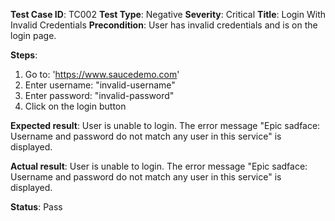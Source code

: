 **Test Case ID**: TC002
**Test Type**: Negative
**Severity**: Critical
**Title**: Login With Invalid Credentials
**Precondition**: User has invalid credentials and is on the login page.

**Steps**:
1. Go to: 'https://www.saucedemo.com'
2. Enter username: "invalid-username"
3. Enter password: "invalid-password"
4. Click on the login button

**Expected result**:
User is unable to login. The error message "Epic sadface: Username and password do not match any user in this service" is displayed.

**Actual result**:
User is unable to login. The error message "Epic sadface: Username and password do not match any user in this service" is displayed.

**Status**: Pass